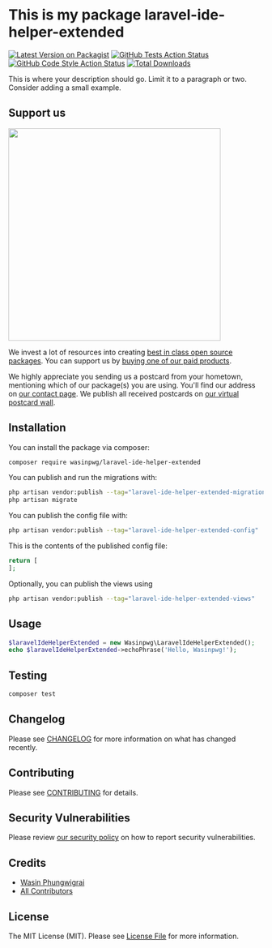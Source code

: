 # This is my package laravel-ide-helper-extended

[![Latest Version on Packagist](https://img.shields.io/packagist/v/wasinpwg/laravel-ide-helper-extended.svg?style=flat-square)](https://packagist.org/packages/wasinpwg/laravel-ide-helper-extended)
[![GitHub Tests Action Status](https://img.shields.io/github/actions/workflow/status/Plong-Wasin/laravel-ide-helper-extended/run-tests.yml?branch=main&label=tests&style=flat-square)](https://github.com/Plong-Wasin/laravel-ide-helper-extended/actions?query=workflow%3Arun-tests+branch%3Amain)
[![GitHub Code Style Action Status](https://img.shields.io/github/actions/workflow/status/Plong-Wasin/laravel-ide-helper-extended/fix-php-code-style-issues.yml?branch=main&label=code%20style&style=flat-square)](https://github.com/Plong-Wasin/laravel-ide-helper-extended/actions?query=workflow%3A"Fix+PHP+code+style+issues"+branch%3Amain)
[![Total Downloads](https://img.shields.io/packagist/dt/wasinpwg/laravel-ide-helper-extended.svg?style=flat-square)](https://packagist.org/packages/wasinpwg/laravel-ide-helper-extended)

This is where your description should go. Limit it to a paragraph or two. Consider adding a small example.

## Support us

[<img src="https://github-ads.s3.eu-central-1.amazonaws.com/laravel-ide-helper-extended.jpg?t=1" width="419px" />](https://spatie.be/github-ad-click/laravel-ide-helper-extended)

We invest a lot of resources into creating [best in class open source packages](https://spatie.be/open-source). You can support us by [buying one of our paid products](https://spatie.be/open-source/support-us).

We highly appreciate you sending us a postcard from your hometown, mentioning which of our package(s) you are using. You'll find our address on [our contact page](https://spatie.be/about-us). We publish all received postcards on [our virtual postcard wall](https://spatie.be/open-source/postcards).

## Installation

You can install the package via composer:

```bash
composer require wasinpwg/laravel-ide-helper-extended
```

You can publish and run the migrations with:

```bash
php artisan vendor:publish --tag="laravel-ide-helper-extended-migrations"
php artisan migrate
```

You can publish the config file with:

```bash
php artisan vendor:publish --tag="laravel-ide-helper-extended-config"
```

This is the contents of the published config file:

```php
return [
];
```

Optionally, you can publish the views using

```bash
php artisan vendor:publish --tag="laravel-ide-helper-extended-views"
```

## Usage

```php
$laravelIdeHelperExtended = new Wasinpwg\LaravelIdeHelperExtended();
echo $laravelIdeHelperExtended->echoPhrase('Hello, Wasinpwg!');
```

## Testing

```bash
composer test
```

## Changelog

Please see [CHANGELOG](CHANGELOG.md) for more information on what has changed recently.

## Contributing

Please see [CONTRIBUTING](CONTRIBUTING.md) for details.

## Security Vulnerabilities

Please review [our security policy](../../security/policy) on how to report security vulnerabilities.

## Credits

- [Wasin Phungwigrai](https://github.com/Plong-Wasin)
- [All Contributors](../../contributors)

## License

The MIT License (MIT). Please see [License File](LICENSE.md) for more information.
